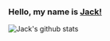 ### Hello, my name is [Jack!](https:/jack-miller.me)

![Jack's github stats](https://github-readme-stats.vercel.app/api?username=jackdmiller&show_icons=true&hide_border=true)
